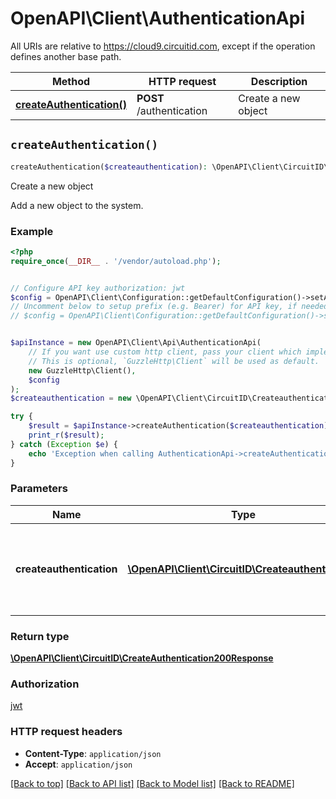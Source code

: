 # OpenAPI\Client\AuthenticationApi

All URIs are relative to https://cloud9.circuitid.com, except if the operation defines another base path.

| Method | HTTP request | Description |
| ------------- | ------------- | ------------- |
| [**createAuthentication()**](AuthenticationApi.md#createAuthentication) | **POST** /authentication | Create a new object |


## `createAuthentication()`

```php
createAuthentication($createauthentication): \OpenAPI\Client\CircuitID\CreateAuthentication200Response
```

Create a new object

Add a new object to the system.

### Example

```php
<?php
require_once(__DIR__ . '/vendor/autoload.php');


// Configure API key authorization: jwt
$config = OpenAPI\Client\Configuration::getDefaultConfiguration()->setApiKey('Authorization', 'YOUR_API_KEY');
// Uncomment below to setup prefix (e.g. Bearer) for API key, if needed
// $config = OpenAPI\Client\Configuration::getDefaultConfiguration()->setApiKeyPrefix('Authorization', 'Bearer');


$apiInstance = new OpenAPI\Client\Api\AuthenticationApi(
    // If you want use custom http client, pass your client which implements `GuzzleHttp\ClientInterface`.
    // This is optional, `GuzzleHttp\Client` will be used as default.
    new GuzzleHttp\Client(),
    $config
);
$createauthentication = new \OpenAPI\Client\CircuitID\Createauthentication(); // \OpenAPI\Client\CircuitID\Createauthentication | The JSON object that will be posted to the REST API endpoint.

try {
    $result = $apiInstance->createAuthentication($createauthentication);
    print_r($result);
} catch (Exception $e) {
    echo 'Exception when calling AuthenticationApi->createAuthentication: ', $e->getMessage(), PHP_EOL;
}
```

### Parameters

| Name | Type | Description  | Notes |
| ------------- | ------------- | ------------- | ------------- |
| **createauthentication** | [**\OpenAPI\Client\CircuitID\Createauthentication**](../Model/Createauthentication.md)| The JSON object that will be posted to the REST API endpoint. | |

### Return type

[**\OpenAPI\Client\CircuitID\CreateAuthentication200Response**](../Model/CreateAuthentication200Response.md)

### Authorization

[jwt](../../README.md#jwt)

### HTTP request headers

- **Content-Type**: `application/json`
- **Accept**: `application/json`

[[Back to top]](#) [[Back to API list]](../../README.md#endpoints)
[[Back to Model list]](../../README.md#models)
[[Back to README]](../../README.md)
